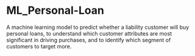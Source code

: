 # ML_Personal-Loan
A machine learning model to predict whether a liability customer will buy personal loans, to understand which customer attributes are most significant in driving purchases, and to identify which segment of customers to target more.
